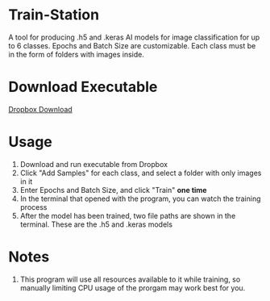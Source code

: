 # Train-Station
A tool for producing .h5 and .keras AI models for image classification for up to 6 classes. Epochs and Batch Size are customizable. Each class must be in the form of folders with images inside.


# Download Executable
[Dropbox Download](https://www.dropbox.com/scl/fi/d5kf4xjgjkjvjbat25pwz/TrainStation.exe?rlkey=1zrwpd5o5rsnmy9chjvlluo0r&st=ilos91p9&dl=0)


# Usage
1. Download and run executable from Dropbox
2. Click "Add Samples" for each class, and select a folder with only images in it
3. Enter Epochs and Batch Size, and click "Train" **one time**
4. In the terminal that opened with the program, you can watch the training process
5. After the model has been trained, two file paths are shown in the terminal. These are the .h5 and .keras models

# Notes
1. This program will use all resources available to it while training, so manually limiting CPU usage of the prorgam may work best for you.
